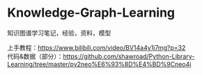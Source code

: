# Knowledge-Graph-Learning
知识图谱学习笔记，经验，资料，模型  

上手教程：<https://www.bilibili.com/video/BV14a4y1j7mg?p=32>  
代码&数据（部分）：<https://github.com/shawroad/Python-Library-Learning/tree/master/py2neo%E6%93%8D%E4%BD%9Cneo4j>
